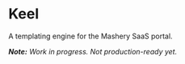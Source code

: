 # Keel
A templating engine for the Mashery SaaS portal.

_**Note:** Work in progress. Not production-ready yet._